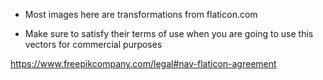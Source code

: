 * Most images here are transformations from flaticon.com

* Make sure to satisfy their terms of use when you are going to use this vectors for commercial purposes

https://www.freepikcompany.com/legal#nav-flaticon-agreement
